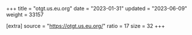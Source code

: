 +++
title = "otgt.us.eu.org"
date = "2023-01-31"
updated = "2023-06-09"
weight = 33157

[extra]
source = "https://otgt.us.eu.org/"
ratio = 17
size = 32
+++

